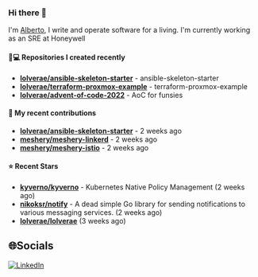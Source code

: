### Hi there 👋

I'm [Alberto](https://albertolvera.com), I write and operate software for a living. I'm currently working as an SRE at Honeywell

#### 👨💻 Repositories I created recently
- **[lolverae/ansible-skeleton-starter](https://github.com/lolverae/ansible-skeleton-starter)** - ansible-skeleton-starter
- **[lolverae/terraform-proxmox-example](https://github.com/lolverae/terraform-proxmox-example)** - terraform-proxmox-example
- **[lolverae/advent-of-code-2022](https://github.com/lolverae/advent-of-code-2022)** - AoC for funsies

#### 🚀 My recent contributions
- **[lolverae/ansible-skeleton-starter](https://github.com/lolverae/ansible-skeleton-starter)** - 2 weeks ago
- **[meshery/meshery-linkerd](https://github.com/meshery/meshery-linkerd)** - 2 weeks ago
- **[meshery/meshery-istio](https://github.com/meshery/meshery-istio)** - 2 weeks ago

#### ⭐ Recent Stars
- **[kyverno/kyverno](https://github.com/kyverno/kyverno)** - Kubernetes Native Policy Management (2 weeks ago)
- **[nikoksr/notify](https://github.com/nikoksr/notify)** - A dead simple Go library for sending notifications to various messaging services. (2 weeks ago)
- **[lolverae/lolverae](https://github.com/lolverae/lolverae)** (3 weeks ago)

## 🌐Socials
[![LinkedIn](https://img.shields.io/badge/LinkedIn-%230077B5.svg?logo=linkedin&logoColor=white)](https://www.linkedin.com/in/luis-alberto-olvera/)
